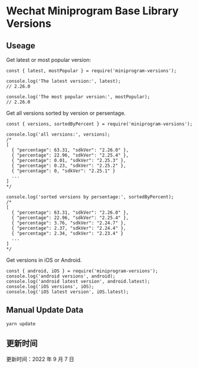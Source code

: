 
# Wechat Miniprogram Base Library Versions

## Useage

Get latest or most popular version:

```;
const { latest, mostPopular } = require('miniprogram-versions');

console.log('The latest version:', latest);
// 2.26.0

console.log('The most popular version:', mostPopular);
// 2.26.0

```

Get all versions sorted by version or persentage.

```
const { versions, sortedByPercent } = require('miniprogram-versions');

console.log('all versions:', versions);
/*
[
  { "percentage": 63.31, "sdkVer": "2.26.0" },
  { "percentage": 22.96, "sdkVer": "2.25.4" },
  { "percentage": 0.01, "sdkVer": "2.25.3" },
  { "percentage": 0.23, "sdkVer": "2.25.2" },
  { "percentage": 0, "sdkVer": "2.25.1" }
  ...
]
*/

console.log('sorted versions by persentage:', sortedByPercent);
/*
[
  { "percentage": 63.31, "sdkVer": "2.26.0" },
  { "percentage": 22.96, "sdkVer": "2.25.4" },
  { "percentage": 3.76, "sdkVer": "2.24.7" },
  { "percentage": 2.37, "sdkVer": "2.24.4" },
  { "percentage": 2.34, "sdkVer": "2.23.4" }
  ...
]
*/
```

Get versions in iOS or Android.

```
const { android, iOS } = require('miniprogram-versions');
console.log('android versions', android);
console.log('android latest version', android.latest);
console.log('iOS versions', iOS);
console.log('iOS latest version', iOS.latest);
```

## Manual Update Data

```
yarn update
```

## 更新时间

更新时间：2022 年 9 月 7 日
